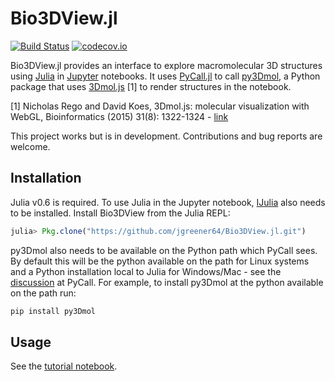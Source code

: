 # Bio3DView.jl

[![Build Status](https://travis-ci.org/jgreener64/Bio3DView.jl.svg?branch=master)](https://travis-ci.org/jgreener64/Bio3DView.jl)
[![codecov.io](http://codecov.io/github/jgreener64/Bio3DView.jl/coverage.svg?branch=master)](http://codecov.io/github/jgreener64/Bio3DView.jl?branch=master)

Bio3DView.jl provides an interface to explore macromolecular 3D structures using [Julia](https://julialang.org) in [Jupyter](http://jupyter.org) notebooks.
It uses [PyCall.jl](https://github.com/JuliaPy/PyCall.jl) to call [py3Dmol](https://pypi.python.org/pypi/py3Dmol), a Python package that uses [3Dmol.js](http://3dmol.csb.pitt.edu) [1] to render structures in the notebook.

[1] Nicholas Rego and David Koes,
3Dmol.js: molecular visualization with WebGL,
Bioinformatics (2015) 31(8): 1322-1324 - [link](http://doi.org/10.1093/bioinformatics/btu829)

This project works but is in development.
Contributions and bug reports are welcome.

## Installation

Julia v0.6 is required.
To use Julia in the Jupyter notebook, [IJulia](https://github.com/JuliaLang/IJulia.jl) also needs to be installed.
Install Bio3DView from the Julia REPL:

```julia
julia> Pkg.clone("https://github.com/jgreener64/Bio3DView.jl.git")
```

py3Dmol also needs to be available on the Python path which PyCall sees.
By default this will be the python available on the path for Linux systems and a Python installation local to Julia for Windows/Mac - see the [discussion](https://github.com/JuliaPy/PyCall.jl#installation) at PyCall.
For example, to install py3Dmol at the python available on the path run:

```bash
pip install py3Dmol
```

## Usage

See the [tutorial notebook](http://nbviewer.jupyter.org/github/jgreener64/Bio3DView.jl/blob/master/examples/tutorial.ipynb).

